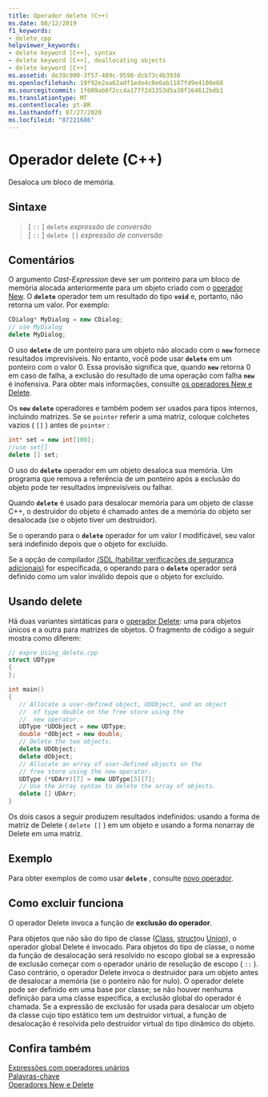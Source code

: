 ```yaml
---
title: Operador delete (C++)
ms.date: 08/12/2019
f1_keywords:
- delete_cpp
helpviewer_keywords:
- delete keyword [C++], syntax
- delete keyword [C++], deallocating objects
- delete keyword [C++]
ms.assetid: de39c900-3f57-489c-9598-dcb73c4b3930
ms.openlocfilehash: 19f92e2aa62adf1ede4c0e6ab1187fd9e4106e68
ms.sourcegitcommit: 1f009ab0f2cc4a177f2d1353d5a38f164612bdb1
ms.translationtype: MT
ms.contentlocale: pt-BR
ms.lasthandoff: 07/27/2020
ms.locfileid: "87221686"
---
```

# <a name="delete-operator-c"></a>Operador delete (C++)

Desaloca um bloco de memória.

## <a name="syntax"></a>Sintaxe

> [ `::` ] `delete` *expressão de conversão*\
> [ `::` ] `delete []` *expressão de conversão*

## <a name="remarks"></a>Comentários

O argumento *Cast-Expression* deve ser um ponteiro para um bloco de memória alocada anteriormente para um objeto criado com o [operador New](../cpp/new-operator-cpp.md). O **`delete`** operador tem um resultado do tipo **`void`** e, portanto, não retorna um valor. Por exemplo:

```cpp
CDialog* MyDialog = new CDialog;
// use MyDialog
delete MyDialog;
```

O uso **`delete`** de um ponteiro para um objeto não alocado com o **`new`** fornece resultados imprevisíveis. No entanto, você pode usar **`delete`** em um ponteiro com o valor 0. Essa provisão significa que, quando **`new`** retorna 0 em caso de falha, a exclusão do resultado de uma operação com falha **`new`** é inofensiva. Para obter mais informações, consulte [os operadores New e Delete](../cpp/new-and-delete-operators.md).

Os **`new`** **`delete`** operadores e também podem ser usados para tipos internos, incluindo matrizes. Se se `pointer` referir a uma matriz, coloque colchetes vazios ( `[]` ) antes de `pointer` :

```cpp
int* set = new int[100];
//use set[]
delete [] set;
```

O uso do **`delete`** operador em um objeto desaloca sua memória. Um programa que remova a referência de um ponteiro após a exclusão do objeto pode ter resultados imprevisíveis ou falhar.

Quando **`delete`** é usado para desalocar memória para um objeto de classe C++, o destruidor do objeto é chamado antes de a memória do objeto ser desalocada (se o objeto tiver um destruidor).

Se o operando para o **`delete`** operador for um valor l modificável, seu valor será indefinido depois que o objeto for excluído.

Se a opção de compilador [/SDL (habilitar verificações de segurança adicionais)](/cpp/build/reference/sdl-enable-additional-security-checks) for especificada, o operando para o **`delete`** operador será definido como um valor inválido depois que o objeto for excluído.

## <a name="using-delete"></a>Usando delete

Há duas variantes sintáticas para o [operador Delete](../cpp/delete-operator-cpp.md): uma para objetos únicos e a outra para matrizes de objetos. O fragmento de código a seguir mostra como diferem:

```cpp
// expre_Using_delete.cpp
struct UDType
{
};

int main()
{
   // Allocate a user-defined object, UDObject, and an object
   //  of type double on the free store using the
   //  new operator.
   UDType *UDObject = new UDType;
   double *dObject = new double;
   // Delete the two objects.
   delete UDObject;
   delete dObject;
   // Allocate an array of user-defined objects on the
   // free store using the new operator.
   UDType (*UDArr)[7] = new UDType[5][7];
   // Use the array syntax to delete the array of objects.
   delete [] UDArr;
}
```

Os dois casos a seguir produzem resultados indefinidos: usando a forma de matriz de Delete ( `delete []` ) em um objeto e usando a forma nonarray de Delete em uma matriz.

## <a name="example"></a>Exemplo

Para obter exemplos de como usar **`delete`** , consulte [novo operador](../cpp/new-operator-cpp.md).

## <a name="how-delete-works"></a>Como excluir funciona

O operador Delete invoca a função de **exclusão do operador**.

Para objetos que não são do tipo de classe ([Class](../cpp/class-cpp.md), [struct](../cpp/struct-cpp.md)ou [Union](../cpp/unions.md)), o operador global Delete é invocado. Para objetos do tipo de classe, o nome da função de desalocação será resolvido no escopo global se a expressão de exclusão começar com o operador unário de resolução de escopo ( `::` ). Caso contrário, o operador Delete invoca o destruidor para um objeto antes de desalocar a memória (se o ponteiro não for nulo). O operador delete pode ser definido em uma base por classe; se não houver nenhuma definição para uma classe específica, a exclusão global do operador é chamada. Se a expressão de exclusão for usada para desalocar um objeto da classe cujo tipo estático tem um destruidor virtual, a função de desalocação é resolvida pelo destruidor virtual do tipo dinâmico do objeto.

## <a name="see-also"></a>Confira também

[Expressões com operadores unários](../cpp/expressions-with-unary-operators.md)\
[Palavras-chave](../cpp/keywords-cpp.md)\
[Operadores New e Delete](../cpp/new-and-delete-operators.md)
